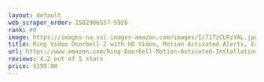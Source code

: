 ```yaml
---
layout: default 
﻿web_scraper_order: 1582906557-5926
rank: #8
image: https://images-na.ssl-images-amazon.com/images/I/71TzCLRzYAL.jpg
title: Ring Video Doorbell 2 with HD Video, Motion Activated Alerts, Easy Installation
url: https://www.amazon.com/Ring-Doorbell-Motion-Activated-Installation/dp/B072QLXK2T/ref=zg_mw_electronics_8?_encoding=UTF8&psc=1&refRID=57162F156C34G7WF8S8A
reviews: 4.2 out of 5 stars
price: $199.00 
---
```

